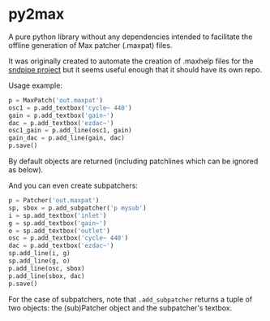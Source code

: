 # py2max

A pure python library without any dependencies intended to facilitate the offline generation of Max patcher (.maxpat) files.

It was originally created to automate the creation of .maxhelp files for the
[sndpipe project](https://github.com/shakfu/sndpipe) but it seems useful enough
that it should have its own repo.

Usage example:

```python
p = MaxPatch('out.maxpat')
osc1 = p.add_textbox('cycle~ 440')
gain = p.add_textbox('gain~')
dac = p.add_textbox('ezdac~')
osc1_gain = p.add_line(osc1, gain)
gain_dac = p.add_line(gain, dac)
p.save()
```

By default objects are returned (including patchlines which can be ignored as below).

And you can even create subpatchers:

```python
p = Patcher('out.maxpat')
sp, sbox = p.add_subpatcher('p mysub')
i = sp.add_textbox('inlet')
g = sp.add_textbox('gain~')
o = sp.add_textbox('outlet')
osc = p.add_textbox('cycle~ 440')
dac = p.add_textbox('ezdac~')
sp.add_line(i, g)
sp.add_line(g, o)
p.add_line(osc, sbox)
p.add_line(sbox, dac)
p.save()
```

For the case of subpatchers, note that `.add_subpatcher` returns a tuple of two objects: the (sub)Patcher object  and the subpatcher's textbox.


